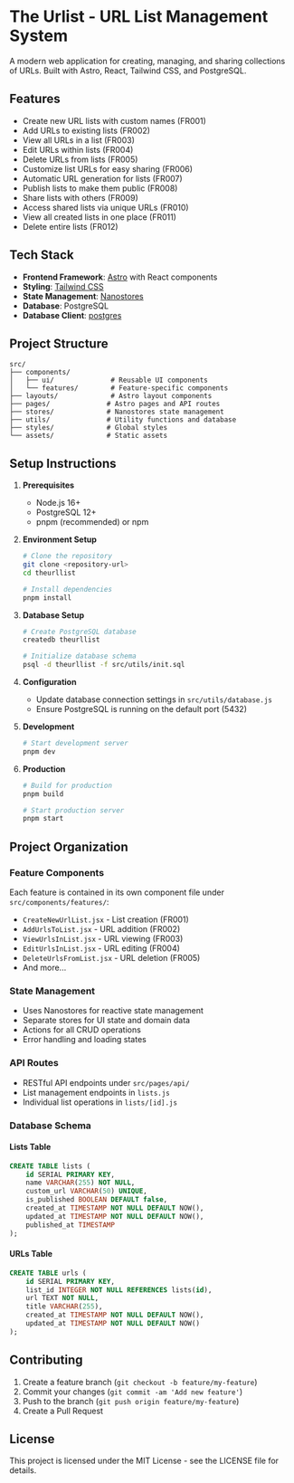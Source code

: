 # The Urlist - URL List Management System

A modern web application for creating, managing, and sharing collections of URLs. Built with Astro, React, Tailwind CSS, and PostgreSQL.

## Features

- Create new URL lists with custom names (FR001)
- Add URLs to existing lists (FR002)
- View all URLs in a list (FR003)
- Edit URLs within lists (FR004)
- Delete URLs from lists (FR005)
- Customize list URLs for easy sharing (FR006)
- Automatic URL generation for lists (FR007)
- Publish lists to make them public (FR008)
- Share lists with others (FR009)
- Access shared lists via unique URLs (FR010)
- View all created lists in one place (FR011)
- Delete entire lists (FR012)

## Tech Stack

- **Frontend Framework**: [Astro](https://astro.build) with React components
- **Styling**: [Tailwind CSS](https://tailwindcss.com)
- **State Management**: [Nanostores](https://github.com/nanostores/nanostores)
- **Database**: PostgreSQL
- **Database Client**: [postgres](https://github.com/porsager/postgres)

## Project Structure

```
src/
├── components/
│   ├── ui/              # Reusable UI components
│   └── features/        # Feature-specific components
├── layouts/             # Astro layout components
├── pages/              # Astro pages and API routes
├── stores/             # Nanostores state management
├── utils/              # Utility functions and database
├── styles/             # Global styles
└── assets/             # Static assets
```

## Setup Instructions

1. **Prerequisites**
   - Node.js 16+
   - PostgreSQL 12+
   - pnpm (recommended) or npm

2. **Environment Setup**
   ```bash
   # Clone the repository
   git clone <repository-url>
   cd theurllist

   # Install dependencies
   pnpm install
   ```

3. **Database Setup**
   ```bash
   # Create PostgreSQL database
   createdb theurllist

   # Initialize database schema
   psql -d theurllist -f src/utils/init.sql
   ```

4. **Configuration**
   - Update database connection settings in `src/utils/database.js`
   - Ensure PostgreSQL is running on the default port (5432)

5. **Development**
   ```bash
   # Start development server
   pnpm dev
   ```

6. **Production**
   ```bash
   # Build for production
   pnpm build

   # Start production server
   pnpm start
   ```

## Project Organization

### Feature Components
Each feature is contained in its own component file under `src/components/features/`:
- `CreateNewUrlList.jsx` - List creation (FR001)
- `AddUrlsToList.jsx` - URL addition (FR002)
- `ViewUrlsInList.jsx` - URL viewing (FR003)
- `EditUrlsInList.jsx` - URL editing (FR004)
- `DeleteUrlsFromList.jsx` - URL deletion (FR005)
- And more...

### State Management
- Uses Nanostores for reactive state management
- Separate stores for UI state and domain data
- Actions for all CRUD operations
- Error handling and loading states

### API Routes
- RESTful API endpoints under `src/pages/api/`
- List management endpoints in `lists.js`
- Individual list operations in `lists/[id].js`

### Database Schema

#### Lists Table
```sql
CREATE TABLE lists (
    id SERIAL PRIMARY KEY,
    name VARCHAR(255) NOT NULL,
    custom_url VARCHAR(50) UNIQUE,
    is_published BOOLEAN DEFAULT false,
    created_at TIMESTAMP NOT NULL DEFAULT NOW(),
    updated_at TIMESTAMP NOT NULL DEFAULT NOW(),
    published_at TIMESTAMP
);
```

#### URLs Table
```sql
CREATE TABLE urls (
    id SERIAL PRIMARY KEY,
    list_id INTEGER NOT NULL REFERENCES lists(id),
    url TEXT NOT NULL,
    title VARCHAR(255),
    created_at TIMESTAMP NOT NULL DEFAULT NOW(),
    updated_at TIMESTAMP NOT NULL DEFAULT NOW()
);
```

## Contributing

1. Create a feature branch (`git checkout -b feature/my-feature`)
2. Commit your changes (`git commit -am 'Add new feature'`)
3. Push to the branch (`git push origin feature/my-feature`)
4. Create a Pull Request

## License

This project is licensed under the MIT License - see the LICENSE file for details.
